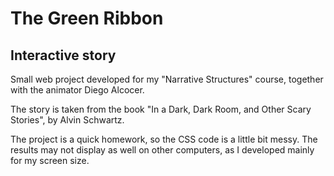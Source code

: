 # The Green Ribbon
## Interactive story

Small web project developed for my "Narrative Structures" course, together with the animator Diego Alcocer.

The story is taken from the book "In a Dark, Dark Room, and Other Scary Stories", by Alvin Schwartz.

The project is a quick homework, so the CSS code is a little bit messy.
The results may not display as well on other computers, as I developed mainly for my screen size.
